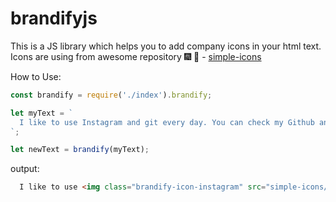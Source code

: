 # brandifyjs

This is a JS library which helps you to add company icons in your html text. 
Icons are using from awesome repository :fireworks: :rocket: - [simple-icons](https://github.com/danleech/simple-icons) 

How to Use:

```js
const brandify = require('./index').brandify;

let myText = `
  I like to use Instagram and git every day. You can check my Github and linkedin profile if you want.
`;

let newText = brandify(myText);
```

output:

```html
  I like to use <img class="brandify-icon-instagram" src="simple-icons/icons/instagram.svg"> and <img class="brandify-icon-git" src="simple-icons/icons/git.svg"> every day. You can check my <img class="brandify-icon-git" src="simple-icons/icons/git.svg">hub and <img class="brandify-icon-linkedin" src="simple-icons/icons/linkedin.svg"> profile if you want.
```
